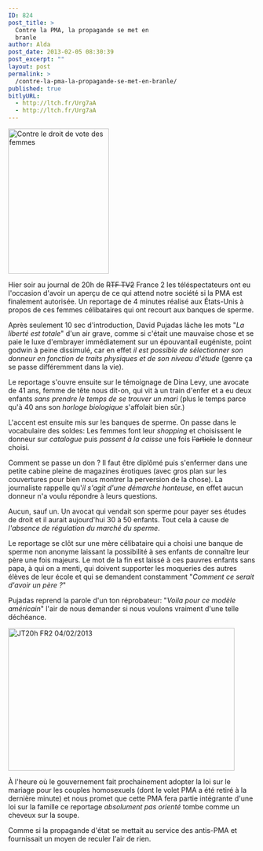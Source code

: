 ```yaml
---
ID: 824
post_title: >
  Contre la PMA, la propagande se met en
  branle
author: Alda
post_date: 2013-02-05 08:30:39
post_excerpt: ""
layout: post
permalink: >
  /contre-la-pma-la-propagande-se-met-en-branle/
published: true
bitlyURL:
  - http://ltch.fr/Urg7aA
  - http://ltch.fr/Urg7aA
---
```

<p><img src="https://aldarone.fr/assets/contre_le_droit_de_vote_femmes_m-205x295.jpg" alt="Contre le droit de vote des femmes" width="205" height="295" class="alignleft size-thumbnail wp-image-825" /></p>

<p>Hier soir au journal de 20h de <del>RTF TV2</del> France 2 les téléspectateurs ont eu l'occasion d'avoir un aperçu de ce qui attend notre société si la PMA est finalement autorisée. Un reportage de 4 minutes réalisé aux États-Unis à propos de ces femmes célibataires qui ont recourt aux banques de sperme.</p>

<p>Après seulement 10 sec d'introduction, David Pujadas lâche les mots "<em>La liberté est totale</em>" d'un air grave, comme si c'était une mauvaise chose et se paie le luxe d'embrayer immédiatement sur un épouvantail eugéniste, point godwin à peine dissimulé, car en effet <em>il est possible de sélectionner son donneur en fonction de traits physiques et de son niveau d'étude</em> (genre ça se passe différemment dans la vie).</p>

<p>Le reportage s'ouvre ensuite sur le témoignage de Dina Levy, une avocate de 41 ans, femme de tête nous dit-on, qui vit à un train d'enfer et a eu deux enfants <em>sans prendre le temps de se trouver un mari</em> (plus le temps parce qu'à 40 ans son <em>horloge biologique</em> s'affolait bien sûr.)</p>

<p>L'accent est ensuite mis sur les banques de sperme. On passe dans le vocabulaire des soldes: Les femmes font leur <em>shopping</em> et choisissent le donneur sur <em>catalogue</em> puis <em>passent à la caisse</em> une fois <del>l'article</del> le donneur choisi.</p>

<p>Comment se passe un don ? Il faut être diplômé puis s'enfermer dans une petite cabine pleine de magazines érotiques (avec gros plan sur les couvertures pour bien nous montrer la perversion de la chose). La journaliste rappelle qu'<em>il s'agit d'une démarche honteuse</em>, en effet aucun donneur n'a voulu répondre à leurs questions.</p>

<p>Aucun, sauf un. Un avocat qui vendait son sperme pour payer ses études de droit et il aurait aujourd'hui 30 à 50 enfants. Tout cela à cause de <em>l'absence de régulation du marché du sperme</em>.</p>

<p>Le reportage se clôt sur une mère célibataire qui a choisi une banque de sperme non anonyme laissant la possibilité à ses enfants de connaître leur père une fois majeurs. Le mot de la fin est laissé à ces pauvres enfants sans papa, à qui on a menti, qui doivent supporter les moqueries des autres élèves de leur école et qui se demandent constamment "<em>Comment ce serait d'avoir un père ?</em>"</p>

<p>Pujadas reprend la parole d'un ton réprobateur: "<em>Voila pour ce modèle américain</em>" l'air de nous demander si nous voulons vraiment d'une telle déchéance.</p>

<p><a class="dailymotion" href="http://www.dailymotion.com/video/xxacyc_jt20h-76737882-cut_news"><img src="https://aldarone.fr/wp-content/uploads/2013/02/david-pujadas-1.jpg" alt="JT20h FR2 04/02/2013" width="461" height="290" class="aligncenter size-full wp-image-826" /></a></p>

<p>À l'heure où le gouvernement fait prochainement adopter la loi sur le mariage pour les couples homosexuels (dont le volet PMA a été retiré à la dernière minute) et nous promet que cette PMA fera partie intégrante d'une loi sur la famille ce reportage <em>absolument pas orienté</em> tombe comme un cheveux sur la soupe.</p>

<p>Comme si la propagande d'état se mettait au service des antis-PMA et fournissait un moyen de reculer l'air de rien.</p>